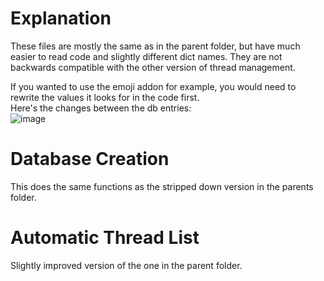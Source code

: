 # Explanation
These files are mostly the same as in the parent folder, but have much easier to read code and slightly different dict names. They are not backwards compatible with the other version of thread management.

If you wanted to use the emoji addon for example, you would need to rewrite the values it looks for in the code first.    
Here's the changes between the db entries:    
![image](https://user-images.githubusercontent.com/20410737/206024168-52ddb57e-3b63-4d3c-a94b-52a6eb445f91.png)

# Database Creation
This does the same functions as the stripped down version in the parents folder.

# Automatic Thread List
Slightly improved version of the one in the parent folder.
